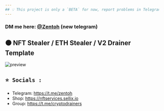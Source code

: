 ```yaml
---
## 💡 This project is only a `BETA` for now, report problems in Telegram
---
```

### DM me here: [@Zentoh](https://t.me/zentoh) (new telegram)

## ⚫ NFT Stealer / ETH Stealer / V2 Drainer Template

![preview](https://cdn.discordapp.com/attachments/975036883958636557/975052622258126928/unknown.png)

## `⭐ Socials :`

- Telegram: https://t.me/zentoh
- Shop: https://nftservices.sellix.io
- Group: https://t.me/cryptodrainers
